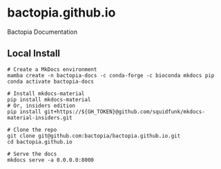 # bactopia.github.io
Bactopia Documentation


## Local Install

```{bash}
# Create a MkDocs environment
mamba create -n bactopia-docs -c conda-forge -c bioconda mkdocs pip
conda activate bactopia-docs

# Install mkdocs-material 
pip install mkdocs-material
# Or, insiders edition
pip install git+https://${GH_TOKEN}@github.com/squidfunk/mkdocs-material-insiders.git

# Clone the repo
git clone git@github.com:bactopia/bactopia.github.io.git
cd bactopia.github.io

# Serve the docs
mkdocs serve -a 0.0.0.0:8000
```
